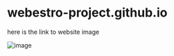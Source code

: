 # webestro-project.github.io
here is the link to website image


![image](https://user-images.githubusercontent.com/66496371/168464744-6db8b9ee-dd78-4659-b78e-48843c1bbad0.png)
